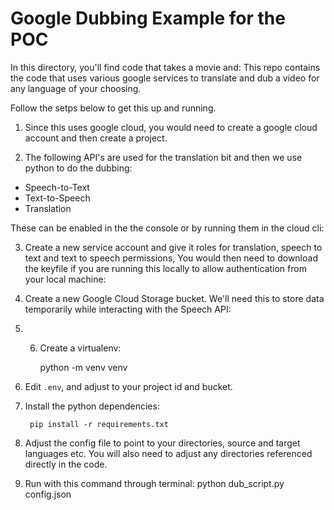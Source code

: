 # Google Dubbing Example for the POC

In this directory, you'll find code that takes a movie and:
This repo contains the code that uses various google services to translate and dub a video for any language of your choosing. 

Follow the setps below to get this up and running. 

1. Since this uses google cloud, you would need to create a google cloud account and then create a project. 

2. The following API's are used for the translation bit and then we use python to do the dubbing:

- Speech-to-Text
- Text-to-Speech
- Translation

These can be enabled in the the console or by running them in the cloud cli:
        
3. Create a new service account and give it roles for translation, speech to text and text to speech permissions, You would then need to download the keyfile if you are running this locally to allow authentication from your local machine:

4. Create a new Google Cloud Storage bucket. We'll need this to store data temporarily while interacting with the Speech API:

5. 6. Create a virtualenv:

        python -m venv venv

6. Edit `.env`, and adjust to your project id and bucket.

7. Install the python dependencies:

        pip install -r requirements.txt

8. Adjust the config file to point to your directories, source and target languages etc. You will also need to adjust any directories referenced directly in the code. 

8. Run with this command through terminal: python dub_script.py config.json
